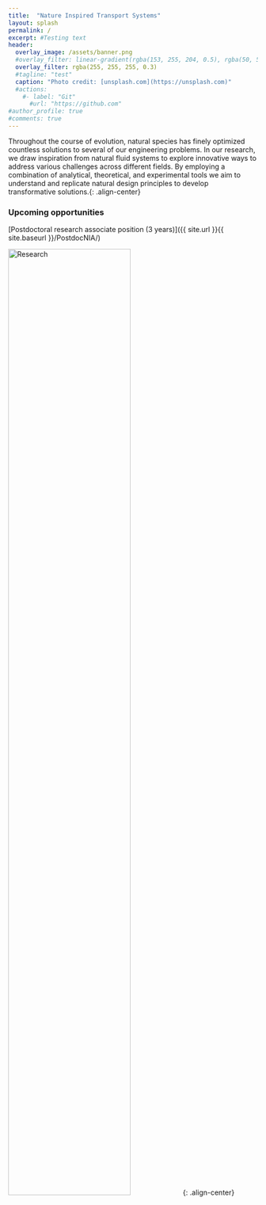 ```yaml
---
title:  "Nature Inspired Transport Systems"
layout: splash
permalink: /
excerpt: #Testing text
header:
  overlay_image: /assets/banner.png
  #overlay_filter: linear-gradient(rgba(153, 255, 204, 0.5), rgba(50, 50, 255, 0.5))
  overlay_filter: rgba(255, 255, 255, 0.3)
  #tagline: "test"
  caption: "Photo credit: [unsplash.com](https://unsplash.com)"
  #actions:
    #- label: "Git"
      #url: "https://github.com"  
#author_profile: true
#comments: true
---
```

Throughout the course of evolution, natural species has finely optimized countless solutions to several of our engineering problems. In our research, we draw inspiration from natural fluid systems to explore innovative ways to address various challenges across different fields. By employing a combination of analytical, theoretical, and experimental tools we aim to understand and replicate natural design principles to develop transformative solutions.{: .align-center}

### Upcoming opportunities

[Postdoctoral research associate position (3 years)]({{ site.url }}{{ site.baseurl }}/PostdocNIA/)

<img src="{{ site.url }}{{ site.baseurl }}/assets/researchims/Site_res_summary.png" alt="Research" width="70%">{: .align-center}



<!--
## Nature Inspired Transport Systems

### Research

My research interests are in multiphase fluid dynamics and involves developing tools and techniques for different engineering applications. Several natural and industrial processes rely on multiphase flows, e.g., nutrient transport in biological systems, sediment transport in water bodies, microparticle production, drug delivery and heat exchangers. Their ubiquitous nature at a wide range of system scales, from microchannel flows to industrial scale reactors, have spawned applications across several industries and disciplines such as energy harvesting, forensics and the development of healthcare and diagnostic devices.

Over the course of my research career I have worked on different fundamental and applied problems: from investigating microparticle dynamics in vibrating droplets to developing novel frictionless engines. To achieve these research objectives, I design and develop experimental procedures and formulate supportive analytical and numerical models.
-->
